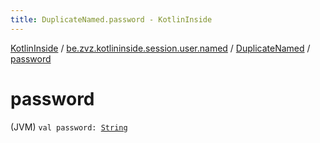 ```yaml
---
title: DuplicateNamed.password - KotlinInside
---
```


[KotlinInside](../../index.html) / [be.zvz.kotlininside.session.user.named](../index.html) / [DuplicateNamed](index.html) / [password](./password.html)

# password

(JVM) `val password: `[`String`](https://kotlinlang.org/api/latest/jvm/stdlib/kotlin/-string/index.html)